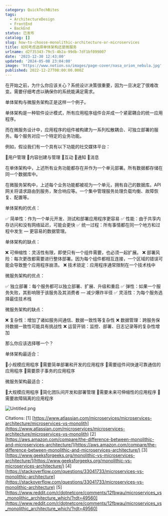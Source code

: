 ```yaml
---
category: QuickTechBites
tags:
  - ArchitectureDesign
  - FrontEnd
  - BackEnd
status: 已发布
catalog: []
slug: how-to-choose-monolithic-architecture-or-microservices
title: 如何考虑选择单体架构还是微服务
urlname: d2f35343-79c5-4b2a-99db-7df1bf099007
date: '2023-12-30 12:43:00'
updated: '2024-05-08 23:04:00'
image: 'https://www.notion.so/images/page-cover/nasa_orion_nebula.jpg'
published: 2022-12-27T08:00:00.000Z
---
```


在开始之前，为什么你应该关心？系统设计决策很重要，因为一旦决定了很难改变。需要仔细考虑以确保你的系统能满足需求。


单体架构与微服务架构正是这样一个例子。


单体架构是一种软件设计模式，所有应用程序组件合并成一个紧密耦合的统一应用程序。


而在微服务设计中，应用程序的组件被构建为一系列松散耦合、可独立部署的服务。每个服务对应一个特定的业务功能。


例如，假设我们有一个具有以下功能的社交媒体平台：


🔸用户管理
🔸内容创建与管理
🔸互动
🔸通知
🔸消息


在单体架构中，上述所有业务功能都存在并作为一个单元部署。所有数据都存储在同一个数据库中。


在微服务架构中，上述每个业务功能都被视为一个单元，拥有自己的数据库。API 网关将请求路由到服务，聚合响应等。一个集中管理服务处理负载均衡、故障恢复、配置等。


单体架构的优点：


✅ 简单性：作为一个单元开发、测试和部署应用程序更容易
✅ 性能：由于共享内存访问和没有网络延迟，可能会更快
✅ 统一过程：所有事情都在同一个地方和过程中发生 — 更容易的数据管理。


单体架构的缺点：


❌ 可伸缩性：灵活性有限，即使只有一个组件需要，也必须一起扩展。
❌ 部署风险：每次更改都需要进行整体部署。因为每个组件都相互连接，一个区域的错误可能会导致整个应用程序崩溃。
❌ 技术锁定：应用程序通常限制在一个技术栈中


微服务架构的优点：


✅ 独立部署：每个服务都可以独立部署、扩展、升级和重启
✅ 弹性：如果一个服务失败，其影响限于该服务及其消费者 — 减少爆炸半径
✅ 灵活性：为每个服务选择最佳技术栈


微服务架构的缺点：


❌ 复杂性：增加了诸如服务间通信、数据一致性等复杂性
❌ 数据管理：跨服务保持数据一致性可能具有挑战性
❌ 运营开销：监控、部署、日志记录等的复杂性增加


那么你应该选择哪一个？


单体架构最适合：


🔹小规模应用程序
🔹需要简单部署和开发的应用程序
🔹需要组件间快速可靠通信的应用程序
🔹需要原子事务的应用程序


微服务架构最适合：


🔸大规模应用程序
🔸简化团队间开发和部署管理
🔸需要未来可伸缩性的应用程序
🔸需要故障隔离的应用程序


![Untitled.png](https://prod-files-secure.s3.us-west-2.amazonaws.com/5d24fe63-e567-4804-86f9-9fdc62e13082/8d149051-cc00-4198-a3d7-e00805eb8f9e/Untitled.png?X-Amz-Algorithm=AWS4-HMAC-SHA256&X-Amz-Content-Sha256=UNSIGNED-PAYLOAD&X-Amz-Credential=ASIAZI2LB4665AUK25NP%2F20250226%2Fus-west-2%2Fs3%2Faws4_request&X-Amz-Date=20250226T053920Z&X-Amz-Expires=3600&X-Amz-Security-Token=IQoJb3JpZ2luX2VjEBkaCXVzLXdlc3QtMiJHMEUCIQD7dVaT8vazlXqCW1lbvwKgF8GNgscu4M0eKTQCHaULsAIgUMsMTMqRLLurccyUu%2BNkQmKFOBhfhKCUUDC6UOn23d0q%2FwMIURAAGgw2Mzc0MjMxODM4MDUiDJ3oq10dd0F%2Fhaa1pSrcAzhRT96PpxKlldcFn4VsNcYQYK4d0XF5KbwJY8Fwx6TYqF%2FwiT0qLgelC6vdx%2BLEsJUQOsr6NUbS7j90u4dVH7EKTPqhXwpLpLuoxNKyLBDlLN5wBBQd2RXuX98LMHqjql4%2FAZX%2B3lZAF8Ut0z%2BEd%2F9uy3ogIglnWCeb7DA1mwwEQnv02MOs3MQ7UJkWIg1O6ZUNOeXfuIcU5nhgegIAfjufXVF52w2ysIoZB2izuKfnJkTfTi%2FxoGUDSbVbM%2BD%2BPM%2Fu7M%2F1sWC9V0yQPEckSJyYONXfcmdQWptH%2BeauFUgvHM%2BF9xOywtCF%2BeWWVeszVUde8EN3odO57MXoAWmtp6fBNWW2n8rx7ls8DeW2HYuSjDm5qCPuGWBR9Fu0cTG8d7OoF90UjdnHhO4mT0%2Fg0X0%2FbyKAzHQFFkZqVKdsdF%2B0EktlvfOwbSMlmu3%2BcQUA9qFMqOCMzRDZOu%2BPScSrtZJL02hMPp8H2ovk3q8T72QRPlhh8Y0IyRyrJnaxCi8ab5Wx3tl4fnyCX7Kz4uHFi5UlLjYJsiiPPbspdlB%2FfjZ2gF8KjxF4Td12G4Yp942mHQbuMIw3XWQPInCbrDr1VzDwhAgsvQZ%2Bvui19IKjfRi00Dr9sN6%2BhD7fqS0IMLG8%2Bb0GOqUBzw%2BllMjYuErttxnZC9PICHNeBUPSnVYVXTrcQldtooUgtrAm6fNKJh72UB9GTHTs%2F7wh6HW54HQ1jrIIMkZ4BODVfAQbd%2FsZVwXQpy6VRdgi0%2FcdHGOXdI6N%2BkwoY3rplSUgRI2axeKB4tCpT0AGWPhcxS1FrrINa%2BZ3mnQJe%2BHEkSEBD0Qb5hZkqbtT%2Bc3NuI9WQQ8jFLfcDghY%2FHEWsCnHzbJs&X-Amz-Signature=89e7d699f8b33ba34b199618ffa771fd396d922a175813bb9933395e635a61be&X-Amz-SignedHeaders=host&x-id=GetObject)


Citations:
[1] [https://www.atlassian.com/microservices/microservices-architecture/microservices-vs-monolith](https://www.atlassian.com/microservices/microservices-architecture/microservices-vs-monolith)
[2] [https://aws.amazon.com/compare/the-difference-between-monolithic-and-microservices-architecture/](https://aws.amazon.com/compare/the-difference-between-monolithic-and-microservices-architecture/)
[3] [https://www.geeksforgeeks.org/monolithic-vs-microservices-architecture/](https://www.geeksforgeeks.org/monolithic-vs-microservices-architecture/)
[4] [https://stackoverflow.com/questions/33041733/microservices-vs-monolithic-architecture](https://stackoverflow.com/questions/33041733/microservices-vs-monolithic-architecture)
[5] [https://www.reddit.com/r/dotnetcore/comments/12fbwau/microservices_vs_monolithic_architecture_which/?rdt=49560](https://www.reddit.com/r/dotnetcore/comments/12fbwau/microservices_vs_monolithic_architecture_which/?rdt=49560)

